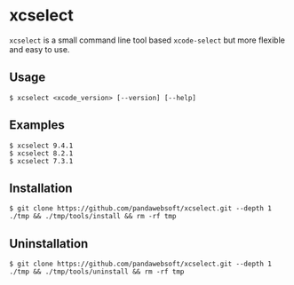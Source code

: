 # xcselect

`xcselect` is a small command line tool based `xcode-select` but more flexible and easy to use.


## Usage
```
$ xcselect <xcode_version> [--version] [--help]
```

## Examples
```
$ xcselect 9.4.1
$ xcselect 8.2.1
$ xcselect 7.3.1
```

## Installation
```
$ git clone https://github.com/pandawebsoft/xcselect.git --depth 1 ./tmp && ./tmp/tools/install && rm -rf tmp
```

## Uninstallation
```
$ git clone https://github.com/pandawebsoft/xcselect.git --depth 1 ./tmp && ./tmp/tools/uninstall && rm -rf tmp
```

